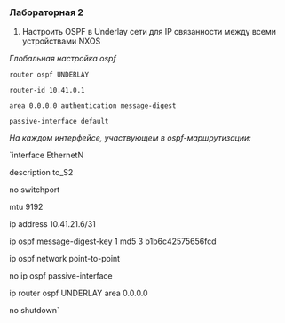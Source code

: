 ### Лабораторная 2
1. Настроить OSPF в Underlay сети для IP связанности между всеми устройствами NXOS

*Глобальная настройка ospf*

`router ospf UNDERLAY` 

`router-id 10.41.0.1` 

`area 0.0.0.0 authentication message-digest` 

`passive-interface default` 
  
*На каждом интерфейсе, участвующем в ospf-маршрутизации:*

`interface EthernetN

description to_S2 

no switchport 

mtu 9192 

ip address 10.41.21.6/31 

ip ospf message-digest-key 1 md5 3 b1b6c42575656fcd 

ip ospf network point-to-point 

no ip ospf passive-interface 

ip router ospf UNDERLAY area 0.0.0.0 

no shutdown`
